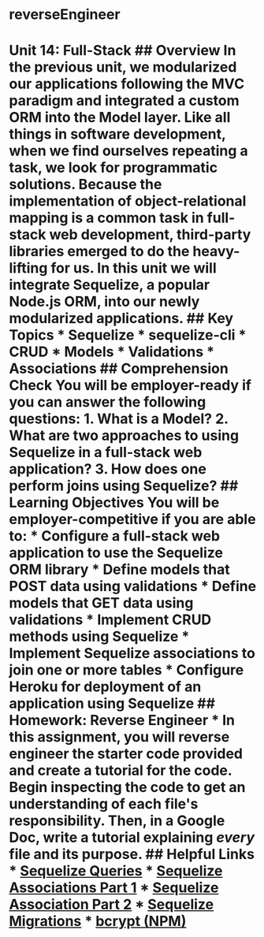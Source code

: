 # reverseEngineer
# Unit 14: Full-Stack  ## Overview In the previous unit, we modularized our applications following the MVC paradigm and integrated a custom ORM into the Model layer. Like all things in software development, when we find ourselves repeating a task, we look for programmatic solutions. Because the implementation of object-relational mapping is a common task in full-stack web development, third-party libraries emerged to do the heavy-lifting for us. In this unit we will integrate Sequelize, a popular Node.js ORM, into our newly modularized applications.  ## Key Topics * Sequelize * sequelize-cli * CRUD * Models * Validations * Associations  ## Comprehension Check You will be employer-ready if you can answer the following questions: 1. What is a Model?  2. What are two approaches to using Sequelize in a full-stack web application?  3. How does one perform joins using Sequelize?  ## Learning Objectives You will be employer-competitive if you are able to: * Configure a full-stack web application to use the Sequelize ORM library * Define models that POST data using validations * Define models that GET data using validations * Implement CRUD methods using Sequelize * Implement Sequelize associations to join one or more tables * Configure Heroku for deployment of an application using Sequelize  ## Homework: Reverse Engineer * In this assignment, you will reverse engineer the starter code provided and create a tutorial for the code. Begin inspecting the code to get an understanding of each file's responsibility. Then, in a Google Doc, write a tutorial explaining *every* file and its purpose.  ## Helpful Links * [Sequelize Queries](http://docs.sequelizejs.com/en/latest/docs/querying/) * [Sequelize Associations Part 1](http://docs.sequelizejs.com/en/latest/docs/associations/) * [Sequelize Association Part 2](http://docs.sequelizejs.com/en/latest/api/associations/) * [Sequelize Migrations](http://docs.sequelizejs.com/en/latest/docs/migrations/) * [bcrypt (NPM)](https://www.npmjs.com/package/bcrypt)
